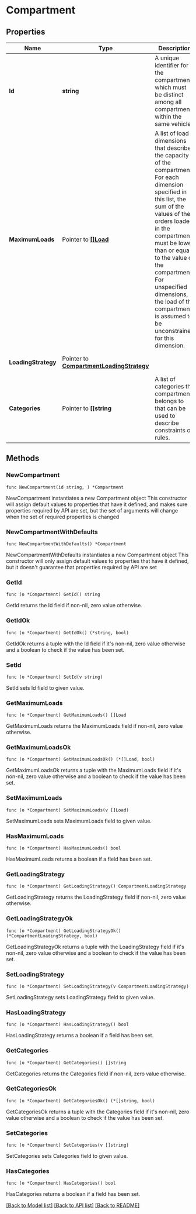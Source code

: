 # Compartment

## Properties

Name | Type | Description | Notes
------------ | ------------- | ------------- | -------------
**Id** | **string** | A unique identifier for the compartment, which must be distinct among all compartments within the same vehicle. | 
**MaximumLoads** | Pointer to [**[]Load**](Load.md) | A list of load dimensions that describe the capacity of the compartment. For each dimension specified in this list, the sum of the values of the orders loaded in the compartment must be lower than or equal to the value of the compartment. For unspecified dimensions, the load of the compartment is assumed to be unconstrained for this dimension. | [optional] [default to []]
**LoadingStrategy** | Pointer to [**CompartmentLoadingStrategy**](CompartmentLoadingStrategy.md) |  | [optional] [default to NONE]
**Categories** | Pointer to **[]string** | A list of categories the compartment belongs to that can be used to describe constraints or rules. | [optional] [default to []]

## Methods

### NewCompartment

`func NewCompartment(id string, ) *Compartment`

NewCompartment instantiates a new Compartment object
This constructor will assign default values to properties that have it defined,
and makes sure properties required by API are set, but the set of arguments
will change when the set of required properties is changed

### NewCompartmentWithDefaults

`func NewCompartmentWithDefaults() *Compartment`

NewCompartmentWithDefaults instantiates a new Compartment object
This constructor will only assign default values to properties that have it defined,
but it doesn't guarantee that properties required by API are set

### GetId

`func (o *Compartment) GetId() string`

GetId returns the Id field if non-nil, zero value otherwise.

### GetIdOk

`func (o *Compartment) GetIdOk() (*string, bool)`

GetIdOk returns a tuple with the Id field if it's non-nil, zero value otherwise
and a boolean to check if the value has been set.

### SetId

`func (o *Compartment) SetId(v string)`

SetId sets Id field to given value.


### GetMaximumLoads

`func (o *Compartment) GetMaximumLoads() []Load`

GetMaximumLoads returns the MaximumLoads field if non-nil, zero value otherwise.

### GetMaximumLoadsOk

`func (o *Compartment) GetMaximumLoadsOk() (*[]Load, bool)`

GetMaximumLoadsOk returns a tuple with the MaximumLoads field if it's non-nil, zero value otherwise
and a boolean to check if the value has been set.

### SetMaximumLoads

`func (o *Compartment) SetMaximumLoads(v []Load)`

SetMaximumLoads sets MaximumLoads field to given value.

### HasMaximumLoads

`func (o *Compartment) HasMaximumLoads() bool`

HasMaximumLoads returns a boolean if a field has been set.

### GetLoadingStrategy

`func (o *Compartment) GetLoadingStrategy() CompartmentLoadingStrategy`

GetLoadingStrategy returns the LoadingStrategy field if non-nil, zero value otherwise.

### GetLoadingStrategyOk

`func (o *Compartment) GetLoadingStrategyOk() (*CompartmentLoadingStrategy, bool)`

GetLoadingStrategyOk returns a tuple with the LoadingStrategy field if it's non-nil, zero value otherwise
and a boolean to check if the value has been set.

### SetLoadingStrategy

`func (o *Compartment) SetLoadingStrategy(v CompartmentLoadingStrategy)`

SetLoadingStrategy sets LoadingStrategy field to given value.

### HasLoadingStrategy

`func (o *Compartment) HasLoadingStrategy() bool`

HasLoadingStrategy returns a boolean if a field has been set.

### GetCategories

`func (o *Compartment) GetCategories() []string`

GetCategories returns the Categories field if non-nil, zero value otherwise.

### GetCategoriesOk

`func (o *Compartment) GetCategoriesOk() (*[]string, bool)`

GetCategoriesOk returns a tuple with the Categories field if it's non-nil, zero value otherwise
and a boolean to check if the value has been set.

### SetCategories

`func (o *Compartment) SetCategories(v []string)`

SetCategories sets Categories field to given value.

### HasCategories

`func (o *Compartment) HasCategories() bool`

HasCategories returns a boolean if a field has been set.


[[Back to Model list]](../README.md#documentation-for-models) [[Back to API list]](../README.md#documentation-for-api-endpoints) [[Back to README]](../README.md)


